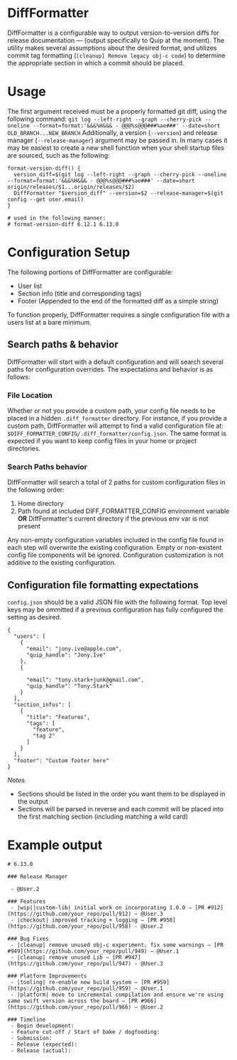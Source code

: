 # DiffFormatter

DiffFormatter is a configurable way to output version-to-version diffs for release documentation — (output specifically to Quip at the moment). The utility makes several assumptions about the desired format, and utilizes commit tag formatting (`[cleanup] Remove legacy obj-c code`) to determine the appropriate section in which a commit should be placed.

# Usage
The first argument received must be a properly formatted git diff, using the following command: `git log --left-right --graph --cherry-pick --oneline --format=format:'&&&%H&&& - @@@%s@@@###%ae###' --date=short OLD_BRANCH...NEW_BRANCH`
Additionally, a version (`--version`) and release manager (`--release-manager`) argument may be passed in. In many cases it may be easiest to create a new shell function when your shell startup files are sourced, such as the following:

```
format-version-diff() {
  version_diff=$(git log --left-right --graph --cherry-pick --oneline --format=format:'&&&%H&&& - @@@%s@@@###%ae###' --date=short origin/releases/$1...origin/releases/$2)
  DiffFormatter "$version_diff" --version=$2 --release-manager=$(git config --get user.email)
}

# used in the following manner:
# format-version-diff 6.12.1 6.13.0
```

# Configuration Setup
The following portions of DiffFormatter are configurable:
- User list
- Section info (title and corresponding tags)
- Footer (Appended to the end of the formatted diff as a simple string)

To function properly, DiffFormatter requires a single configuration file with a users list at a bare minimum.

## Search paths & behavior
DiffFormatter will start with a default configuration and will search several paths for configuration overrides. The expectations and behavior is as follows:

### File Location
Whether or not you provide a custom path, your config file needs to be placed in a hidden `.diff_formatter` directory. For instance, if you provide a custom path, DiffFormatter will attempt to find a valid configuration file at: `$DIFF_FORMATTER_CONFIG/.diff_formatter/config.json`. The same format is expected if you want to keep config files in your home or project directories.

### Search Paths behavior
DiffFormatter will search a total of 2 paths for custom configuration files in the following order:
1. Home directory
2. Path found at included DIFF_FORMATTER_CONFIG environment variable __OR__ DiffFormatter's current directory if the previous env var is not present

Any non-empty configuration variables included in the config file found in each step will overwrite the existing configuration. Empty or non-existent config file components will be ignored. Configuration customization is not additive to the existing configuration.

## Configuration file formatting expectations
`config.json` should be a valid JSON file with the following format. Top level keys may be ommitted if a previous configuration has fully configured the setting as desired.

```
{
  "users": [
    {
      "email": "jony.ive@apple.com",
      "quip_handle": "Jony.Ive"
    },
    {

      "email": "tony.stark+junk@gmail.com",
      "quip_handle": "Tony.Stark"
    }
  ],
  "section_infos": [
    {
      "title": "Features",
      "tags": [
        "feature",
        "tag 2"
      ]
    }
  ],
  "footer": "Custom footer here"
}
```

*Notes*
  - Sections should be listed in the order you want them to be displayed in the output
  - Sections will be parsed in reverse and each commit will be placed into the first matching section (including matching a wild card)

# Example output
```
# 6.13.0

### Release Manager

 - @User.2

### Features
 - |wip||custom-lib| initial work on incorporating 1.0.0 — [PR #912](https://github.com/your_repo/pull/912) — @User.3
 - |checkout| improved tracking + logging — [PR #958](https://github.com/your_repo/pull/958) - @User.2

### Bug Fixes
 - |cleanup| remove unused obj-c experiment, fix some warnings — [PR #949](https://github.com/your_repo/pull/949) — @User.1
 - |cleanup| remove unused Lib — [PR #947](https://github.com/your_repo/pull/947) - @User.3

### Platform Improvements
 - |tooling| re-enable new build system — [PR #959](https://github.com/your_repo/pull/959) — @User.1
 - |platform| move to incremental compilation and ensure we're using same swift version across the board — [PR #966](https://github.com/your_repo/pull/966) — @User.2

### Timeline
 - Begin development:
 - Feature cut-off / Start of bake / dogfooding:
 - Submission:
 - Release (expected):
 - Release (actual):

```
